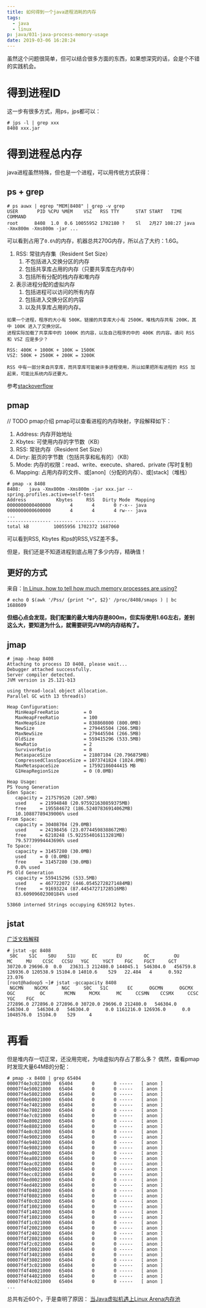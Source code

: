 ```yaml
---
title: 如何得到一个java进程消耗的内存
tags:
  - java
  - linux
p: java/031-java-process-memory-usage
date: 2019-03-06 16:28:24
---
```


虽然这个问题很简单，但可以结合很多方面的东西，如果想深究的话，会是个不错的实践机会。

# 得到进程ID
这一步有很多方式，用ps，jps都可以：
```shell
# jps -l | grep xxx
8408 xxx.jar
```

# 得到进程总内存

java进程虽然特殊，但也是一个进程，可以用传统方式获得：
## ps + grep
```shell
# ps auwx | egrep "MEM|8408" | grep -v grep
USER       PID %CPU %MEM    VSZ   RSS TTY      STAT START   TIME COMMAND
root      8408  1.0  0.6 10055952 1702180 ?    Sl   2月27 108:27 java -Xmx800m -Xms800m -jar ...
```
可以看到占用了`0.6%`的内存，机器总共270G内存，所以占了大约：1.6G。

1. RSS: 常驻内存集（Resident Set Size）
    1. 不包括进入交换分区的内存
    2. 包括共享库占用的内存（只要共享库在内存中）
    3. 包括所有分配的栈内存和堆内存
2. 表示进程分配的虚拟内存
    1. 包括进程可以访问的所有内存
    2. 包括进入交换分区的内容
    3. 以及共享库占用的内存。

```
如果一个进程，程序的大小有 500K，链接的共享库大小有 2500K，堆栈内存共有 200K，其中 100K 进入了交换分区。
进程实际加载了共享库中的 1000K 的内容，以及自己程序的中的 400K 的内容。请问 RSS 和 VSZ 应是多少？

RSS: 400K + 1000K + 100K = 1500K
VSZ: 500K + 2500K + 200K = 3200K

RSS 中有一部分来自共享库，而共享库可能被许多进程使用，所以如果把所有进程的 RSS 加起来，可能比系统内存还要大。
```
参考[stackoverflow](https://stackoverflow.com/questions/7880784/what-is-rss-and-vsz-in-linux-memory-management)

## pmap
// TODO pmap介绍
pmap可以查看进程的内存映射，字段解释如下：

1. Address: 内存开始地址
2. Kbytes: 可使用内存的字节数（KB）
3. RSS: 常驻内存（Resident Set Size）
4. Dirty: 脏页的字节数（包括共享和私有的）（KB）
5. Mode: 内存的权限：read、write、execute、shared、private (写时复制)
6. Mapping: 占用内存的文件、或[anon]（分配的内存）、或[stack]（堆栈）

```shell
# pmap -x 8408
8408:   java -Xmx800m -Xms800m -jar xxx.jar --spring.profiles.active=self-test 
Address           Kbytes     RSS   Dirty Mode  Mapping
0000000000400000       4       4       0 r-x-- java
0000000000600000       4       4       4 rw--- java
...
---------------- ------- ------- ------- 
total kB         10055956 1702372 1687060
```
可以看到RSS, Kbytes 和ps的RSS,VSZ差不多。

但是，我们还是不知道进程到底占用了多少内存，精确值！

## 更好的方式
来自：[In Linux, how to tell how much memory processes are using?
](https://stackoverflow.com/questions/3853655/in-linux-how-to-tell-how-much-memory-processes-are-using)
```shell
# echo 0 $(awk '/Pss/ {print "+", $2}' /proc/8408/smaps ) | bc
1688609
```

**但细心点会发现，我们配置的最大堆内存是800m，但实际使用1.6G左右，差别这么大，要知道为什么，就需要研究JVM的内存结构了。**

## jmap

```shell
# jmap -heap 8408
Attaching to process ID 8408, please wait...
Debugger attached successfully.
Server compiler detected.
JVM version is 25.121-b13

using thread-local object allocation.
Parallel GC with 13 thread(s)

Heap Configuration:
   MinHeapFreeRatio         = 0
   MaxHeapFreeRatio         = 100
   MaxHeapSize              = 838860800 (800.0MB)
   NewSize                  = 279445504 (266.5MB)
   MaxNewSize               = 279445504 (266.5MB)
   OldSize                  = 559415296 (533.5MB)
   NewRatio                 = 2
   SurvivorRatio            = 8
   MetaspaceSize            = 21807104 (20.796875MB)
   CompressedClassSpaceSize = 1073741824 (1024.0MB)
   MaxMetaspaceSize         = 17592186044415 MB
   G1HeapRegionSize         = 0 (0.0MB)

Heap Usage:
PS Young Generation
Eden Space:
   capacity = 217579520 (207.5MB)
   used     = 21994848 (20.975921630859375MB)
   free     = 195584672 (186.52407836914062MB)
   10.10887789439006% used
From Space:
   capacity = 30408704 (29.0MB)
   used     = 24198456 (23.07744598388672MB)
   free     = 6210248 (5.922554016113281MB)
   79.57739994443696% used
To Space:
   capacity = 31457280 (30.0MB)
   used     = 0 (0.0MB)
   free     = 31457280 (30.0MB)
   0.0% used
PS Old Generation
   capacity = 559415296 (533.5MB)
   used     = 467722072 (446.05452728271484MB)
   free     = 91693224 (87.44547271728516MB)
   83.60909602300184% used

53860 interned Strings occupying 6265912 bytes.
```

## jstat

[广泛文档解释](https://docs.oracle.com/javase/8/docs/technotes/tools/unix/jstat.html)

```shell
# jstat -gc 8408
 S0C    S1C    S0U    S1U      EC       EU        OC         OU       MC     MU    CCSC   CCSU   YGC     YGCT    FGC    FGCT     GCT   
30720.0 29696.0  0.0   23631.3 212480.0 144045.1  546304.0   456759.8  126936.0 120538.9 15104.0 14010.6    529   22.484   4      0.592   23.076
[root@hadoop5 ~]# jstat -gccapacity 8408
 NGCMN    NGCMX     NGC     S0C   S1C       EC      OGCMN      OGCMX       OGC         OC       MCMN     MCMX      MC     CCSMN    CCSMX     CCSC    YGC    FGC 
272896.0 272896.0 272896.0 30720.0 29696.0 212480.0   546304.0   546304.0   546304.0   546304.0      0.0 1161216.0 126936.0      0.0 1048576.0  15104.0    529     4
```

# 再看
但是堆内存一切正常，还没用完呢，为啥虚拟内存占了那么多？ 偶然，查看pmap时发现大量64MB的分配：
```shell
# pmap -x 8408 | grep 65404 
00007f4e3c021000   65404       0       0 -----   [ anon ]
00007f4e50021000   65404       0       0 -----   [ anon ]
00007f4e58021000   65404       0       0 -----   [ anon ]
00007f4e60021000   65404       0       0 -----   [ anon ]
00007f4e74021000   65404       0       0 -----   [ anon ]
00007f4e78021000   65404       0       0 -----   [ anon ]
00007f4e7c021000   65404       0       0 -----   [ anon ]
00007f4e80021000   65404       0       0 -----   [ anon ]
00007f4e88021000   65404       0       0 -----   [ anon ]
00007f4e8c021000   65404       0       0 -----   [ anon ]
00007f4e90021000   65404       0       0 -----   [ anon ]
00007f4e94021000   65404       0       0 -----   [ anon ]
00007f4e98021000   65404       0       0 -----   [ anon ]
00007f4ea0021000   65404       0       0 -----   [ anon ]
00007f4ea8021000   65404       0       0 -----   [ anon ]
00007f4eac021000   65404       0       0 -----   [ anon ]
00007f4eb0021000   65404       0       0 -----   [ anon ]
00007f4ecc021000   65404       0       0 -----   [ anon ]
00007f4ed0021000   65404       0       0 -----   [ anon ]
00007f4ed4021000   65404       0       0 -----   [ anon ]
00007f4f04021000   65404       0       0 -----   [ anon ]
00007f4f08021000   65404       0       0 -----   [ anon ]
00007f4f0c021000   65404       0       0 -----   [ anon ]
00007f4f10021000   65404       0       0 -----   [ anon ]
00007f4f14021000   65404       0       0 -----   [ anon ]
00007f4f18021000   65404       0       0 -----   [ anon ]
00007f4f1c021000   65404       0       0 -----   [ anon ]
00007f4f20021000   65404       0       0 -----   [ anon ]
00007f4f24021000   65404       0       0 -----   [ anon ]
00007f4f28021000   65404       0       0 -----   [ anon ]
00007f4f2c021000   65404       0       0 -----   [ anon ]
00007f4f30021000   65404       0       0 -----   [ anon ]
00007f4f34021000   65404       0       0 -----   [ anon ]
00007f4f38021000   65404       0       0 -----   [ anon ]
00007f4f3c021000   65404       0       0 -----   [ anon ]
00007f4f40021000   65404       0       0 -----   [ anon ]
00007f4f44021000   65404       0       0 -----   [ anon ]
00007f4f4c021000   65404       0       0 -----   [ anon ]
...
```
总共有近60个，于是查明了原因： [当Java虚拟机遇上Linux Arena内存池](https://cloud.tencent.com/developer/article/1054839)





